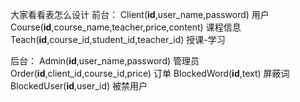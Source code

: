 大家看看表怎么设计
前台：
Client(**id**,user_name,password) 用户
Course(**id**,course_name,teacher,price,content) 课程信息
Teach(**id**,course_id,student_id,teacher_id) 授课-学习

后台：
Admin(**id**,user_name,password) 管理员
Order(**id**,client_id,course_id,price) 订单
BlockedWord(**id**,text) 屏蔽词
BlockedUser(**id**,user_id) 被禁用户


